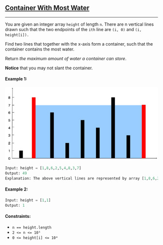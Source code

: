 ## [Container With Most Water](https://leetcode.com/problems/container-with-most-water/)
---
You are given an integer array `height` of length `n`. There are n vertical lines drawn such that the two endpoints of the `ith` line are `(i, 0)` and `(i, height[i]).`

Find two lines that together with the x-axis form a container, such that the container contains the most water.

Return _the maximum amount of water a container can store_.

**Notice** that you may not slant the container.


#### Example 1:
![img.png](img.png)
```python
Input: height = [1,8,6,2,5,4,8,3,7]
Output: 49
Explanation: The above vertical lines are represented by array [1,8,6,2,5,4,8,3,7]. In this case, the max area of water (blue section) the container can contain is 49.
```
#### Example 2:
```python
Input: height = [1,1]
Output: 1
```
#### Constraints:

- `n == height.length`
- `2 <= n <= 10⁵`
- `0 <= height[i] <= 10⁴`